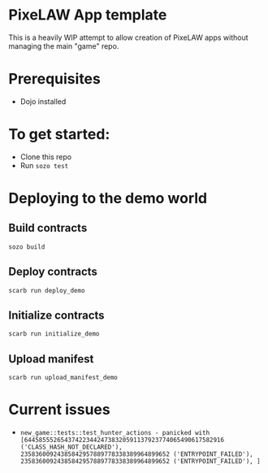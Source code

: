 # PixeLAW App template
This is a heavily WIP attempt to allow creation of PixeLAW apps without managing the main "game" repo.

# Prerequisites
- Dojo installed

# To get started: 
- Clone this repo
- Run `sozo test`

# Deploying to the demo world
## Build contracts
````shell
sozo build
````

## Deploy contracts
````shell
scarb run deploy_demo
````

## Initialize contracts
````shell
scarb run initialize_demo
````

## Upload manifest
````shell
scarb run upload_manifest_demo
````


# Current issues
- `new_game::tests::test_hunter_actions - panicked with [6445855526543742234424738320591137923774065490617582916 ('CLASS_HASH_NOT_DECLARED'), 23583600924385842957889778338389964899652 ('ENTRYPOINT_FAILED'), 23583600924385842957889778338389964899652 ('ENTRYPOINT_FAILED'), ]`